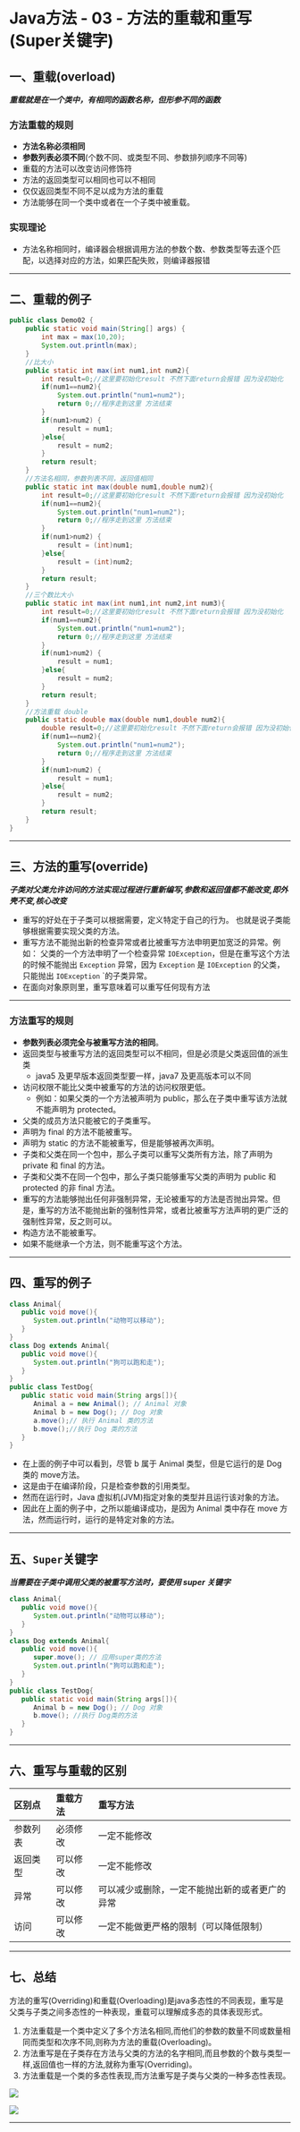 # Java方法 - 03 - 方法的重载和重写(Super关键字)

## 一、重载(overload)

***重载就是在一个类中，有相同的函数名称，但形参不同的函数***

### 方法重载的规则

- **方法名称必须相同**
- **参数列表必须不同**(个数不同、或类型不同、参数排列顺序不同等)
- 重载的方法可以改变访问修饰符
- 方法的返回类型可以相同也可以不相同
- 仅仅返回类型不同不足以成为方法的重载
- 方法能够在同一个类中或者在一个子类中被重载。

### 实现理论

- 方法名称相同时，编译器会根据调用方法的参数个数、参数类型等去逐个匹配，以选择对应的方法，如果匹配失败，则编译器报错

---

## 二、重载的例子

```java
public class Demo02 {
    public static void main(String[] args) {
        int max = max(10,20);
        System.out.println(max);
    }
    //比大小
    public static int max(int num1,int num2){
        int result=0;//这里要初始化result 不然下面return会报错 因为没初始化
        if(num1==num2){
            System.out.println("num1=num2");
            return 0;//程序走到这里 方法结束
        }
        if(num1>num2) {
            result = num1;
        }else{
            result = num2;
        }
        return result;
    }
    //方法名相同，参数列表不同，返回值相同
    public static int max(double num1,double num2){
        int result=0;//这里要初始化result 不然下面return会报错 因为没初始化
        if(num1==num2){
            System.out.println("num1=num2");
            return 0;//程序走到这里 方法结束
        }
        if(num1>num2) {
            result = (int)num1;
        }else{
            result = (int)num2;
        }
        return result;
    }
    //三个数比大小
    public static int max(int num1,int num2,int num3){
        int result=0;//这里要初始化result 不然下面return会报错 因为没初始化
        if(num1==num2){
            System.out.println("num1=num2");
            return 0;//程序走到这里 方法结束
        }
        if(num1>num2) {
            result = num1;
        }else{
            result = num2;
        }
        return result;
    }
  	//方法重载 double
    public static double max(double num1,double num2){
        double result=0;//这里要初始化result 不然下面return会报错 因为没初始化
        if(num1==num2){
            System.out.println("num1=num2");
            return 0;//程序走到这里 方法结束
        }
        if(num1>num2) {
            result = num1;
        }else{
            result = num2;
        }
        return result;
    }
}
```

---

## 三、方法的重写(override)

***子类对父类允许访问的方法实现过程进行重新编写,参数和返回值都不能改变,即外壳不变,核心改变***

- 重写的好处在于子类可以根据需要，定义特定于自己的行为。 也就是说子类能够根据需要实现父类的方法。
- 重写方法不能抛出新的检查异常或者比被重写方法申明更加宽泛的异常。例如： 父类的一个方法申明了一个检查异常 `IOException`，但是在重写这个方法的时候不能抛出 `Exception` 异常，因为 `Exception` 是 `IOException` 的父类，只能抛出 `IOException` `的子类异常。
- 在面向对象原则里，重写意味着可以重写任何现有方法

---

### 方法重写的规则

- **参数列表必须完全与被重写方法的相同**。
- 返回类型与被重写方法的返回类型可以不相同，但是必须是父类返回值的派生类
  - java5 及更早版本返回类型要一样，java7 及更高版本可以不同
- 访问权限不能比父类中被重写的方法的访问权限更低。
  - 例如：如果父类的一个方法被声明为 public，那么在子类中重写该方法就不能声明为 protected。
- 父类的成员方法只能被它的子类重写。
- 声明为 final 的方法不能被重写。
- 声明为 static 的方法不能被重写，但是能够被再次声明。
- 子类和父类在同一个包中，那么子类可以重写父类所有方法，除了声明为 private 和 final 的方法。
- 子类和父类不在同一个包中，那么子类只能够重写父类的声明为 public 和 protected 的非 final 方法。
- 重写的方法能够抛出任何非强制异常，无论被重写的方法是否抛出异常。但是，重写的方法不能抛出新的强制性异常，或者比被重写方法声明的更广泛的强制性异常，反之则可以。
- 构造方法不能被重写。
- 如果不能继承一个方法，则不能重写这个方法。

---

## 四、重写的例子

```java
class Animal{
   public void move(){
      System.out.println("动物可以移动");
   }
}
class Dog extends Animal{
   public void move(){
      System.out.println("狗可以跑和走");
   }
}
public class TestDog{
   public static void main(String args[]){
      Animal a = new Animal(); // Animal 对象
      Animal b = new Dog(); // Dog 对象
      a.move();// 执行 Animal 类的方法
      b.move();//执行 Dog 类的方法
   }
}
```

- 在上面的例子中可以看到，尽管 b 属于 Animal 类型，但是它运行的是 Dog 类的 move方法。
- 这是由于在编译阶段，只是检查参数的引用类型。
- 然而在运行时，Java 虚拟机(JVM)指定对象的类型并且运行该对象的方法。
- 因此在上面的例子中，之所以能编译成功，是因为 Animal 类中存在 move 方法，然而运行时，运行的是特定对象的方法。

---

## 五、`Super`关键字

***当需要在子类中调用父类的被重写方法时，要使用 super 关键字***

```java
class Animal{
   public void move(){
      System.out.println("动物可以移动");
   }
}
class Dog extends Animal{
   public void move(){
      super.move(); // 应用super类的方法
      System.out.println("狗可以跑和走");
   }
}
public class TestDog{
   public static void main(String args[]){
      Animal b = new Dog(); // Dog 对象
      b.move(); //执行 Dog类的方法
   }
}
```

---

## 六、重写与重载的区别

| 区别点   | 重载方法 | 重写方法                                       |
| :------- | :------- | :--------------------------------------------- |
| 参数列表 | 必须修改 | 一定不能修改                                   |
| 返回类型 | 可以修改 | 一定不能修改                                   |
| 异常     | 可以修改 | 可以减少或删除，一定不能抛出新的或者更广的异常 |
| 访问     | 可以修改 | 一定不能做更严格的限制（可以降低限制）         |

---

## 七、总结

方法的重写(Overriding)和重载(Overloading)是java多态性的不同表现，重写是父类与子类之间多态性的一种表现，重载可以理解成多态的具体表现形式。

1. 方法重载是一个类中定义了多个方法名相同,而他们的参数的数量不同或数量相同而类型和次序不同,则称为方法的重载(Overloading)。
2. 方法重写是在子类存在方法与父类的方法的名字相同,而且参数的个数与类型一样,返回值也一样的方法,就称为重写(Overriding)。
3. 方法重载是一个类的多态性表现,而方法重写是子类与父类的一种多态性表现。

![](https://img2020.cnblogs.com/blog/2057077/202006/2057077-20200618155223575-1881372085.png)

![](https://img2020.cnblogs.com/blog/2057077/202006/2057077-20200618155231005-1380516824.png)

---